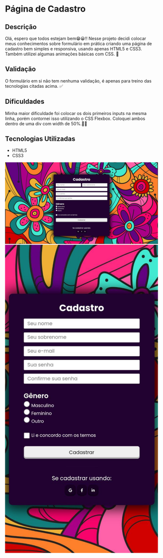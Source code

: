 # Página de Cadastro
## Descrição 
Olá, espero que todos estejam bem😁😀!! Nesse projeto decidi colocar meus conhecimentos sobre formulário em prática criando uma página de cadastro bem simples e responsiva, usando apenas HTML5 e CSS3. Também utilizei algumas animações básicas com CSS. 🚀 

## Validação
O formulário em si não tem nenhuma validação, é apenas para treino das tecnologias citadas acima. ✅

## Dificuldades
Minha maior dificuldade foi colocar os dois primeiros inputs na mesma linha, porém contornei isso utilizando o CSS Flexbox. Coloquei ambos dentro de uma div com width de 50%.🏋️‍♀️
## Tecnologias Utilizadas
- HTML5
- CSS3

[<img src="tela_pc.jpg" alt="print da tela de cadastro no layout desktop">](https://lucashtml6.github.io/pagina-de-cadastro/)
[<img src="tela_celular.jpeg" alt="print da tela de cadastro no layout desktop">](https://lucashtml6.github.io/pagina-de-cadastro/)
